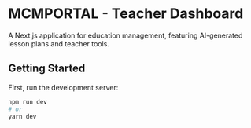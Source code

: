 # MCMPORTAL - Teacher Dashboard

A Next.js application for education management, featuring AI-generated lesson plans and teacher tools.

## Getting Started

First, run the development server:

```bash
npm run dev
# or
yarn dev
